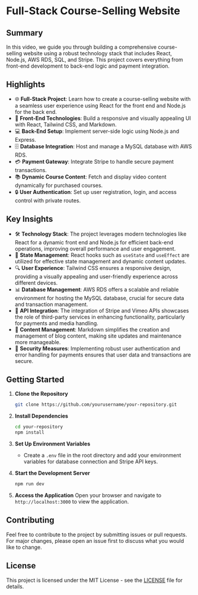 # Full-Stack Course-Selling Website

## Summary

In this video, we guide you through building a comprehensive course-selling website using a robust technology stack that includes React, Node.js, AWS RDS, SQL, and Stripe. This project covers everything from front-end development to back-end logic and payment integration.

## Highlights

- 🌐 **Full-Stack Project**: Learn how to create a course-selling website with a seamless user experience using React for the front end and Node.js for the back end.
- 🎨 **Front-End Technologies**: Build a responsive and visually appealing UI with React, Tailwind CSS, and Markdown.
- 💻 **Back-End Setup**: Implement server-side logic using Node.js and Express.
- 🗄️ **Database Integration**: Host and manage a MySQL database with AWS RDS.
- 💳 **Payment Gateway**: Integrate Stripe to handle secure payment transactions.
- 📚 **Dynamic Course Content**: Fetch and display video content dynamically for purchased courses.
- 🔒 **User Authentication**: Set up user registration, login, and access control with private routes.

## Key Insights

- 🛠️ **Technology Stack**: The project leverages modern technologies like React for a dynamic front end and Node.js for efficient back-end operations, improving overall performance and user engagement.
- 🔄 **State Management**: React hooks such as `useState` and `useEffect` are utilized for effective state management and dynamic content updates.
- 🔍 **User Experience**: Tailwind CSS ensures a responsive design, providing a visually appealing and user-friendly experience across different devices.
- 📊 **Database Management**: AWS RDS offers a scalable and reliable environment for hosting the MySQL database, crucial for secure data and transaction management.
- 🔗 **API Integration**: The integration of Stripe and Vimeo APIs showcases the role of third-party services in enhancing functionality, particularly for payments and media handling.
- 📃 **Content Management**: Markdown simplifies the creation and management of blog content, making site updates and maintenance more manageable.
- 🔐 **Security Measures**: Implementing robust user authentication and error handling for payments ensures that user data and transactions are secure.

## Getting Started

1. **Clone the Repository**
   ```bash
   git clone https://github.com/yourusername/your-repository.git
   ```

2. **Install Dependencies**
   ```bash
   cd your-repository
   npm install
   ```

3. **Set Up Environment Variables**
   - Create a `.env` file in the root directory and add your environment variables for database connection and Stripe API keys.

4. **Start the Development Server**
   ```bash
   npm run dev
   ```

5. **Access the Application**
   Open your browser and navigate to `http://localhost:3000` to view the application.

## Contributing

Feel free to contribute to the project by submitting issues or pull requests. For major changes, please open an issue first to discuss what you would like to change.

## License

This project is licensed under the MIT License - see the [LICENSE](LICENSE) file for details.
